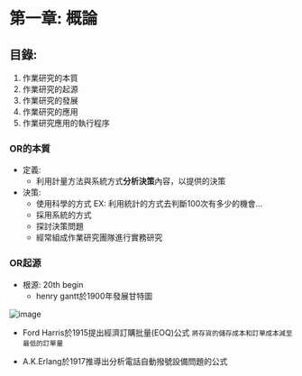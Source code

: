 # 第一章: 概論
## 目錄:
1. 作業研究的本質
2. 作業研究的起源
3. 作業研究的發展
4. 作業研究的應用
5. 作業研究應用的執行程序
### OR的本質
* 定義: 
  *  利用計量方法與系統方式**分析決策**內容，以提供的決策
* 決策:
  *  使用科學的方式 EX: 利用統計的方式去判斷100次有多少的機會...
  *  採用系統的方式 
  *  探討決策問題
  *  經常組成作業研究團隊進行實務研究 
### OR起源
* 根源: 20th begin
  * henry gantt於1900年發展甘特圖

 ![image](https://user-images.githubusercontent.com/62127656/153808357-c0ed2b82-54e1-40e2-a425-a30bbd70da65.png)


  * Ford Harris於1915提出經濟訂購批量(EOQ)公式
  ```將存貨的儲存成本和訂單成本減至最低的訂單量```


  * A.K.Erlang於1917推導出分析電話自動撥號設備問題的公式
